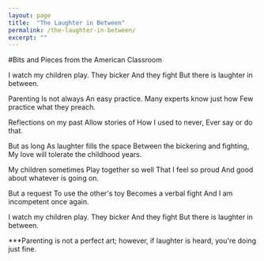 ```yaml
---
layout: page
title:  "The Laughter in Between"
permalink: /the-laughter-in-between/
excerpt: ""
---
```


#Bits and Pieces from the American Classroom

I watch my children play.
They bicker
And they fight
But there is laughter in between.

Parenting
Is not always
An easy practice.
Many experts know just how
Few practice what they preach.

Reflections on my past
Allow stories of
How I used to never,
Ever say or do that.

But as long
As laughter fills the space
Between the bickering and fighting,
My love will tolerate the childhood years.

My children sometimes
Play together so well
That I feel so proud
And good about whatever is going on.

But a request
To use the other's toy
Becomes a verbal fight
And I am incompetent once again.

I watch my children play.
They bicker
And they fight
But there is laughter in between.

***Parenting is not a perfect art; however, if laughter is heard, you're doing just fine.
